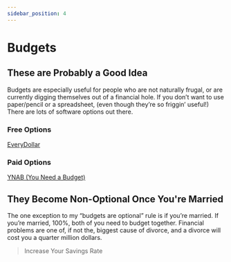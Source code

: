 ```yaml
---
sidebar_position: 4
---
```


# Budgets

## These are Probably a Good Idea

Budgets are especially useful for people who are not naturally frugal, or are currently digging themselves out of a financial hole. If you don’t want to use paper/pencil or a spreadsheet, (even though they’re so friggin’ useful!) There are lots of software options out there.

### Free Options

[EveryDollar](https://www.ramseysolutions.com/ramseyplus/everydollar)

### Paid Options

[YNAB (You Need a Budget)](https://www.youneedabudget.com/) 

## They Become Non-Optional Once You're Married

The one exception to my “budgets are optional” rule is if you’re married. If you’re married, 100%, both of you need to budget together. Financial problems are one of, if not the, biggest cause of divorce, and a divorce will cost you a quarter million dollars. 

>Increase Your Savings Rate